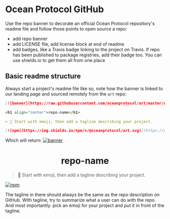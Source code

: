 # Ocean Protocol GitHub

Use the repo banner to decorate an official Ocean Protocol repository's readme file and follow those points to open source a repo:

- add repo banner
- add LICENSE file, add license block at end of readme
- add badges, like a Travis badge linking to the project on Travis. If repo has been published to package registries, add their badge too. You can use shields.io to get them all from one place

## Basic readme structure

Always start a project's readme file like so, note how the banner is linked to our landing page and sourced remotely from the `art` repo:

```md
[![banner](https://raw.githubusercontent.com/oceanprotocol/art/master/github/repo-banner%402x.png)](https://oceanprotocol.com)

<h1 align="center">repo-name</h1>

> 🐳 Start with emoji, then add a tagline describing your project.

[![npm](https://img.shields.io/npm/v/@oceanprotocol/art.svg)](https://www.npmjs.com/package/@oceanprotocol/art)
```

Which will return:
[![banner](https://raw.githubusercontent.com/oceanprotocol/art/master/github/repo-banner%402x.png)](https://oceanprotocol.com)

<h1 align="center">repo-name</h1>

> 🐳 Start with emoji, then add a tagline describing your project.

[![npm](https://img.shields.io/npm/v/@oceanprotocol/art.svg)](https://www.npmjs.com/package/@oceanprotocol/art)

The tagline in there should always be the same as the repo description on GitHub. With tagline, try to summarize what a user can do with the repo. And most importantly: pick an emoji for your project and put it in front of the tagline.
